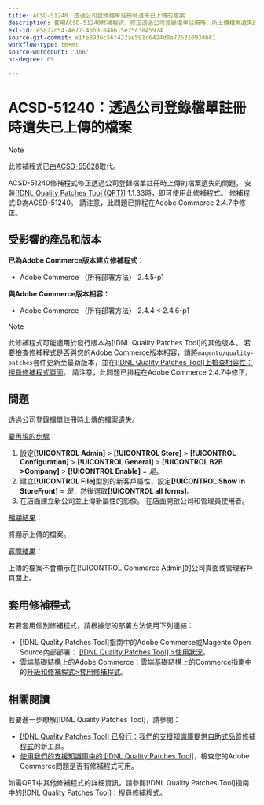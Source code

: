 ```yaml
---
title: ACSD-51240：透過公司登錄檔單註冊時遺失已上傳的檔案
description: 套用ACSD-51240修補程式，修正透過公司登錄檔單註冊時，所上傳檔案遺失的Adobe Commerce問題。
exl-id: e5822c54-4e77-46b0-84b6-5e25c3845974
source-git-commit: e1fe8936c56f422ae591c6424d8a72621093db81
workflow-type: tm+mt
source-wordcount: '366'
ht-degree: 0%

---
```


# ACSD-51240：透過公司登錄檔單註冊時遺失已上傳的檔案

>[!NOTE]
>
>此修補程式已由[ACSD-55628](/help/support-tools/patches-available-in-qpt-tool/v1-1-42/acsd-55628-upload-file-company-registration-form-replace-file-customer-attribute-storefront.md)取代。

ACSD-51240修補程式修正透過公司登錄檔單註冊時上傳的檔案遺失的問題。 安裝[[!DNL Quality Patches Tool (QPT)]](/help/announcements/adobe-commerce-announcements/magento-quality-patches-released-new-tool-to-self-serve-quality-patches.md) 1.1.33時，即可使用此修補程式。 修補程式ID為ACSD-51240。 請注意，此問題已排程在Adobe Commerce 2.4.7中修正。

## 受影響的產品和版本

**已為Adobe Commerce版本建立修補程式：**

* Adobe Commerce （所有部署方法） 2.4.5-p1

**與Adobe Commerce版本相容：**

* Adobe Commerce （所有部署方法） 2.4.4 &lt; 2.4.6-p1

>[!NOTE]
>
>此修補程式可能適用於發行版本為[!DNL Quality Patches Tool]的其他版本。 若要檢查修補程式是否與您的Adobe Commerce版本相容，請將`magento/quality-patches`套件更新至最新版本，並在[[!DNL Quality Patches Tool]上檢查相容性：搜尋修補程式頁面](<https://experienceleague.adobe.com/tools/commerce-quality-patches/index.html>)。 請注意，此問題已排程在Adobe Commerce 2.4.7中修正。

## 問題

透過公司登錄檔單註冊時上傳的檔案遺失。

<u>要再現的步驟</u>：

1. 設定&#x200B;**[!UICONTROL Admin]** > **[!UICONTROL Store]** > **[!UICONTROL Configuration]** > **[!UICONTROL General]** > **[!UICONTROL B2B >Company]** > **[!UICONTROL Enable]** = *是*。
1. 建立&#x200B;**[!UICONTROL File]**&#x200B;型別的新客戶屬性，設定&#x200B;**[!UICONTROL Show in StoreFront]** = *是*，然後選取&#x200B;**[!UICONTROL all forms]**。
1. 在店面建立新公司並上傳新屬性的影像。
在店面開啟公司和管理員使用者。

<u>預期結果</u>：

將顯示上傳的檔案。

<u>實際結果</u>：

上傳的檔案不會顯示在[!UICONTROL Commerce Admin]的公司頁面或管理客戶頁面上。

## 套用修補程式

若要套用個別修補程式，請根據您的部署方法使用下列連結：

* [!DNL Quality Patches Tool]指南中的Adobe Commerce或Magento Open Source內部部署： [[!DNL Quality Patches Tool] >使用狀況](https://experienceleague.adobe.com/docs/commerce-operations/tools/quality-patches-tool/usage.html)。
* 雲端基礎結構上的Adobe Commerce：雲端基礎結構上的Commerce指南中的[升級和修補程式>套用修補程式](https://experienceleague.adobe.com/docs/commerce-cloud-service/user-guide/develop/upgrade/apply-patches.html)。

## 相關閱讀

若要進一步瞭解[!DNL Quality Patches Tool]，請參閱：

* [[!DNL Quality Patches Tool] 已發行：我們的支援知識庫提供自助式品質修補程式](/help/announcements/adobe-commerce-announcements/magento-quality-patches-released-new-tool-to-self-serve-quality-patches.md)的新工具。
* [使用我們的支援知識庫中的 [!DNL Quality Patches Tool]](/help/support-tools/patches-available-in-qpt-tool/check-patch-for-magento-issue-with-magento-quality-patches.md)，檢查您的Adobe Commerce問題是否有修補程式可用。

如需QPT中其他修補程式的詳細資訊，請參閱[!DNL Quality Patches Tool]指南中的[[!DNL Quality Patches Tool]：搜尋修補程式](https://experienceleague.adobe.com/tools/commerce-quality-patches/index.html)。
